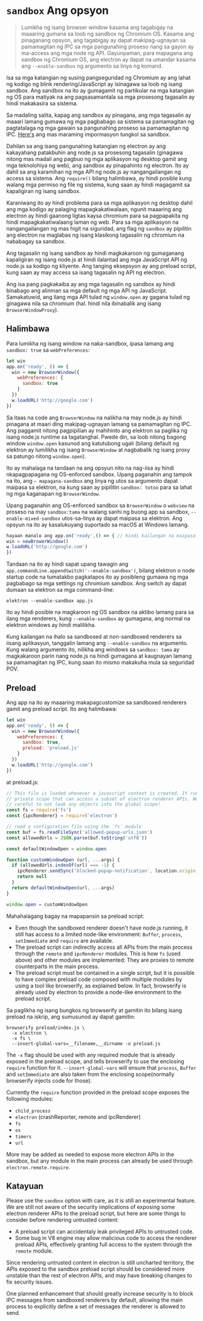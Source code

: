 # `sandbox` Ang opsyon

> Lumikha ng isang browser window kasama ang tagabigay na maaaring gumana sa loob ng sandbox ng Chromium OS. Kasama ang pinaganang opsyon, ang tagabigay ay dapat makipag-ugnayan sa pamamagitan ng IPC sa mga pangunahing proseso nang sa gayon ay ma-access ang mga node ng API. Gayunpaman, para mapagana ang sandbox ng Chromium OS, ang electron ay dapat na umandar kasama ang `--enable-sandbox` ng argumento sa linya ng komand.

Isa sa mga katangian ng susing pangseguridad ng Chromium ay ang lahat ng kodigo ng blink rendering/JavaScript ay isinagawa sa loob ng isang sandbox. Ang sandbox na ito ay gumagamit ng partikular na mga katangian ng OS para matiyak na ang pagsasamantala sa mga prosesong tagasalin ay hindi makakasira sa sistema.

Sa madaling salita, kapag ang sandbox ay pinagana, ang mga tagasalin ay maaari lamang gumawa ng mga pagbabago sa sistema sa pamamagitan ng pagtatalaga ng mga gawain sa pangunahing proseso sa pamamagitan ng IPC. [Here's](https://www.chromium.org/developers/design-documents/sandbox) ang mas maraming impormasyon tungkol sa sandbox.

Dahilan sa ang isang pangunahing katangian ng electron ay ang kakayahang patakbuhin ang node.js sa prosesong tagasalin (ginagawa nitong mas madali ang pagbuo ng mga aplikasyon ng desktop gamit ang mga teknolohiya ng web), ang sandbox ay pinapahinto ng electron. Ito ay dahil sa ang karamihan ng mga API ng node.js ay nangangailangan ng access sa sistema. Ang `require()` bilang halimbawa, ay hindi posible kung walang mga permiso ng file ng sistema, kung saan ay hindi magagamit sa kapaligiran ng isang sandbox.

Karaniwang ito ay hindi problema para sa mga aplikasyon ng desktop dahil ang mga kodigo ay palaging mapagkakatiwalaan, ngunit maaaring ang electron ay hindi gaanong ligtas kaysa chromium para sa pagpapakita ng hindi mapagkakatiwalaang laman ng web. Para sa mga aplikasyon na nangangailangan ng mas higit na siguridad, ang flag ng `sandbox` ay pipilitin ang electron na maglabas ng isang klasikong tagasalin ng chromium na nababagay sa sandbox.

Ang tagasalin ng isang sandbox ay hindi magkakaroon ng gumaganang kapaligiran ng isang node.js at hindi ilalantad ang mga JavaScript API ng node.js sa kodigo ng kliyente. Ang tanging eksepsyon ay ang preload script, kung saan ay may access sa isang tagasalin ng API ng electron.

Ang isa pang pagkakaiba ay ang mga tagasalin ng sandbox ay hindi binabago ang alinman sa mga default ng mga API ng JavaScript. Samakatuwid, ang ilang mga API tulad ng `window.open` ay gagana tulad ng ginagawa nila sa chromium (hal. hindi nila ibinabalik ang isang `BrowserWindowProxy`).

## Halimbawa

Para lumikha ng isang window na naka-sandbox, ipasa lamang ang `sandbox: true` sa `webPreferences`:

```js
let win
app.on('ready', () => {
  win = new BrowserWindow({
    webPreferences: {
      sandbox: true
    }
  })
  w.loadURL('http://google.com')
})
```

Sa itaas na code ang `BrowserWindow` na nalikha na may node.js ay hindi pinagana at maari ding makipag-ugnayan lamang sa pamamagitan ng IPC. Ang paggamit nitong pagpipilian ay mahihinto ang elektron sa paglika ng isang node.js runtime sa tagatanghal. Pwede din, sa loob nitong bagong window `window.open` kasunod ang katutubong ugali (bilang default ng elektron ay lumilikha ng isang `BrowserWindow` at nagbabalik ng isang proxy sa patungo nitong `window.open`).

Ito ay mahalaga na tandaan na ang opsyun nito na nag-iisa ay hindi nkapagpapagana ng OS-enforced sandbox. Upang paganahin ang tampok na ito, ang `– mapagana-sandbox` ang linya ng utos sa argumento dapat maipasa sa elektron, na kung saan ay pipilitin `sandbox: totoo` para sa lahat ng mga kaganapan ng `BrowserWindow`.

Upang paganahin ang OS-enforced sandbox sa `BrowserWindow` o `webview` na proseso na may `sandbox:tama` na walang sanhi ng buong app sa sandbox, `--enable-mixed-sandbox` utos-sa-linya ay dapat maipasa sa elektron. Ang opsyun na ito ay kasalukuyang suportado sa macOS at Windows lamang.

```js
hayaan manalo ang app.on('ready',() => { // hindi kailangan na maipasa 'sandbox: tama 'sapagkat ' --enable-sandbox' ay gumagana.
win = newBrowerWindow()
w.loadURL('http://google.com')
})
```

Tandaan na ito ay hindi sapat upang tawagin ang `app.commandLine.appendSwitch('--enable-sandbox')`, bilang elektron o node startup code na tumatakbo pagkatapos ito ay posibleng gumawa ng mga pagbabago sa mga settings ng chromium sandbox. Ang switch ay dapat dumaan sa elektron sa mga command-line:

    elektron --enable-sandbox app.js
    

Ito ay hindi posible na magkaroon ng OS sandbox na aktibo lamang para sa ilang mga renderers, kung `--enable-sandbox` ay gumagana, ang normal na elektron windows ay hindi malilikha.

Kung kailangan na ihalo sa sandboxed at non-sandboxed renderers sa iisang aplikasyun, tanggalin lamang ang `--enable-sandbox` na argumento. Kung walang argumento ito, nilikha ang windows sa `sandbox: tama` ay magkakaroon parin nang node.js na hindi gumagana at kaugnayan lamang sa pamamagitan ng IPC, kung saan ito mismo makakuha mula sa seguridad POV.

## Preload

Ang app na ito ay maaaring makapagcustomize sa sandboxed renderers gamit ang preload script. Ito ang halimbawa:

```js
let win
app.on('ready', () => {
  win = new BrowserWindow({
    webPreferences: {
      sandbox: true,
      preload: 'preload.js'
    }
  })
  w.loadURL('http://google.com')
})
```

at preload.js:

```js
// This file is loaded whenever a javascript context is created. It runs in a
// private scope that can access a subset of electron renderer APIs. We must be
// careful to not leak any objects into the global scope!
const fs = require('fs')
const {ipcRenderer} = require('electron')

// read a configuration file using the `fs` module
const buf = fs.readFileSync('allowed-popup-urls.json')
const allowedUrls = JSON.parse(buf.toString('utf8'))

const defaultWindowOpen = window.open

function customWindowOpen (url, ...args) {
  if (allowedUrls.indexOf(url) === -1) {
    ipcRenderer.sendSync('blocked-popup-notification', location.origin, url)
    return null
  }
  return defaultWindowOpen(url, ...args)
}

window.open = customWindowOpen
```

Mahahalagang bagay na mapapansin sa preload script:

- Even though the sandboxed renderer doesn't have node.js running, it still has access to a limited node-like environment: `Buffer`, `process`, `setImmediate` and `require` are available.
- The preload script can indirectly access all APIs from the main process through the `remote` and `ipcRenderer` modules. This is how `fs` (used above) and other modules are implemented: They are proxies to remote counterparts in the main process.
- The preload script must be contained in a single script, but it is possible to have complex preload code composed with multiple modules by using a tool like browserify, as explained below. In fact, browserify is already used by electron to provide a node-like environment to the preload script.

Sa paglikha ng isang bungkos ng browserify at gamitin ito bilang isang preload na iskrip, ang sumusunod ay dapat gamitin:

    browserify preload/index.js \
      -x electron \
      -x fs \
      --insert-global-vars=__filename,__dirname -o preload.js
    

The `-x` flag should be used with any required module that is already exposed in the preload scope, and tells browserify to use the enclosing `require` function for it. `--insert-global-vars` will ensure that `process`, `Buffer` and `setImmediate` are also taken from the enclosing scope(normally browserify injects code for those).

Currently the `require` function provided in the preload scope exposes the following modules:

- `child_process`
- `electron` (crashReporter, remote and ipcRenderer)
- `fs`
- `os`
- `timers`
- `url`

More may be added as needed to expose more electron APIs in the sandbox, but any module in the main process can already be used through `electron.remote.require`.

## Katayuan

Please use the `sandbox` option with care, as it is still an experimental feature. We are still not aware of the security implications of exposing some electron renderer APIs to the preload script, but here are some things to consider before rendering untrusted content:

- A preload script can accidentaly leak privileged APIs to untrusted code.
- Some bug in V8 engine may allow malicious code to access the renderer preload APIs, effectively granting full access to the system through the `remote` module.

Since rendering untrusted content in electron is still uncharted territory, the APIs exposed to the sandbox preload script should be considered more unstable than the rest of electron APIs, and may have breaking changes to fix security issues.

One planned enhancement that should greatly increase security is to block IPC messages from sandboxed renderers by default, allowing the main process to explicitly define a set of messages the renderer is allowed to send.